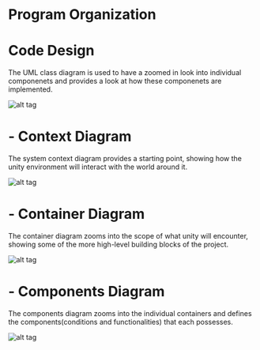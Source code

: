# Program Organization

# Code Design
The UML class diagram is used to have a zoomed in look into individual componenets and provides a look at how these componenets are implemented.

![alt tag](https://i.imgur.com/p6lJmlW.png)

# - Context Diagram
The system context diagram provides a starting point, showing how the unity environment will interact with the world around it.

![alt tag](https://i.postimg.cc/DwtTHKjK/ES-Context-Diagram.png "Context Diagram")

# - Container Diagram
The container diagram zooms into the scope of what unity will encounter, showing some of the more high-level building blocks of the project.

![alt tag](https://i.postimg.cc/QxTSSGT7/ES-Container-Diagram.png "Container Diagram")

# - Components Diagram
The components diagram zooms into the individual containers and defines the components(conditions and functionalities) that each possesses. 

![alt tag](https://i.postimg.cc/RFv4WL8Q/ES-Component-Diagram-2.png "Component Diagram")



